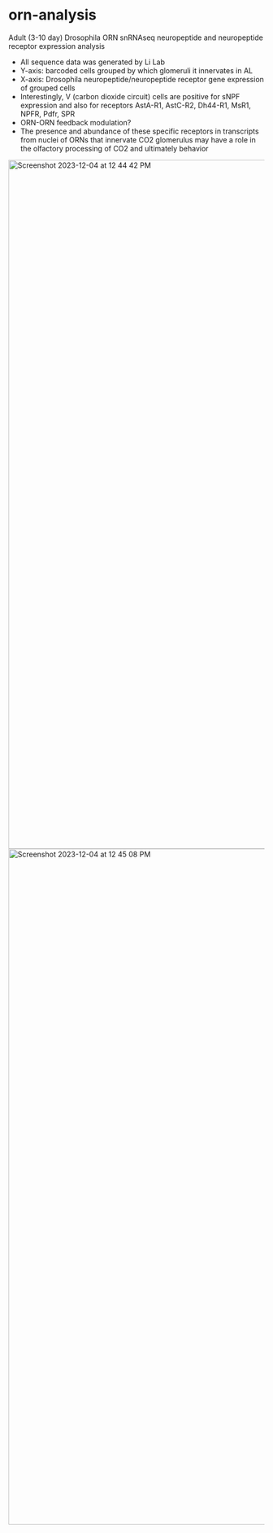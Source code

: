 # orn-analysis
Adult (3-10 day) Drosophila ORN snRNAseq neuropeptide and neuropeptide receptor expression analysis
  - All sequence data was generated by Li Lab
  - Y-axis: barcoded cells grouped by which glomeruli it innervates in AL
  - X-axis: Drosophila neuropeptide/neuropeptide receptor gene expression of grouped cells
  - Interestingly, V (carbon dioxide circuit) cells are positive for sNPF expression and also for receptors AstA-R1, AstC-R2, Dh44-R1, MsR1, NPFR, Pdfr, SPR
  - ORN-ORN feedback modulation? 
  - The presence and abundance of these specific receptors in transcripts from nuclei of ORNs that innervate CO2 glomerulus may have a role in the olfactory processing of CO2 and ultimately behavior

<img width="1354" alt="Screenshot 2023-12-04 at 12 44 42 PM" src="https://github.com/azatian/orn-analysis/assets/9220290/76b8c94d-f4ef-4f74-947a-a08b37b225bc">


<img width="1328" alt="Screenshot 2023-12-04 at 12 45 08 PM" src="https://github.com/azatian/orn-analysis/assets/9220290/0625a01f-e663-455c-8c54-1b0dc9c64135">
